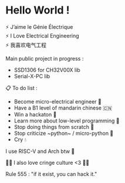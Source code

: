 # Hello World !

⚡ J’aime le Génie Électrique  
⚡ I Love Electrical Engineering  
⚡ 我喜欢电气工程  

Main public project in progress :  
* SSD1306 for CH32V00X lib
* Serial-X-PC lib 



















📋 To do list : 

* Become micro-electrical engineer 🔬
* Have a B1 level of mandarin chinese 🇨🇳
* Win a hackaton 📡
* Learn more about low-level programming 🚀
* Stop doing things from scratch 🧩
* Stop criticize ~python~ / micro-python 🐍
* Cry 💧

I use RISC-V and Arch btw 🐧

🩷🩵 I also love cringe culture <3 🩵🩷  

 Rule 555 : "if it exist, you can hack it."  
